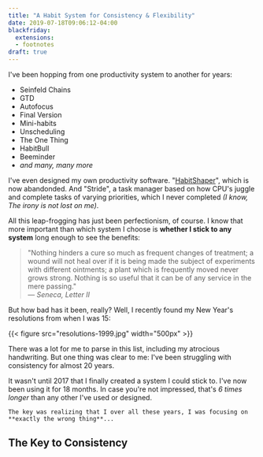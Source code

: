 ```yaml
---
title: "A Habit System for Consistency & Flexibility"
date: 2019-07-18T09:06:12-04:00
blackfriday:
  extensions:
  - footnotes
draft: true
---
```

I've been hopping from one productivity system to another for years:

* Seinfeld Chains
* GTD
* Autofocus
* Final Version
* Mini-habits
* Unscheduling
* The One Thing
* HabitBull
* Beeminder
* *and many, many more*

I've even designed my own productivity software. "[HabitShaper](https://www.youtube.com/watch?v=Wzlw-vrG1-E)", which is now abandonded. And "Stride", a task manager based on how CPU's juggle and complete tasks of varying priorities, which I never completed *(I know, The irony is not lost on me)*.

All this leap-frogging has just been perfectionism, of course. I know that more important than which system I choose is **whether I stick to any system** long enough to see the benefits:

> "Nothing hinders a cure so much as frequent changes of treatment; a wound will not heal over if it is being made the subject of experiments with different ointments; a plant which is frequently moved never grows strong. Nothing is so useful that it can be of any service in the mere passing."<br>
> &mdash; *Seneca, Letter II*

But how bad has it been, really? Well, I recently found my New Year's resolutions from when I was 15:

<!--more-->

{{< figure src="resolutions-1999.jpg" width="500px" >}}

There was a lot for me to parse in this list, including my atrocious handwriting. But one thing was clear to me: I've been struggling with consistency for almost 20 years.

It wasn't until 2017 that I finally created a system I could stick to. I've now been using it for 18 months. In case you're not impressed, that's *6 times longer* than any other I've used or designed.

`The key was realizing that I over all these years, I was focusing on **exactly the wrong thing**...`


## The Key to Consistency

